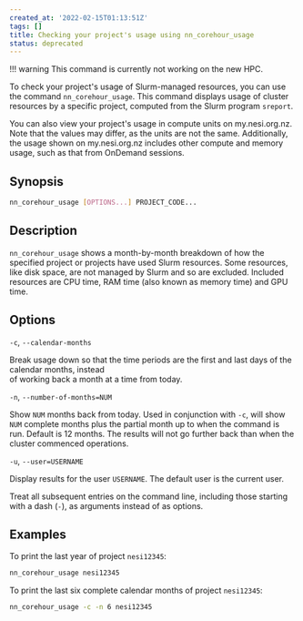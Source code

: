 ```yaml
---
created_at: '2022-02-15T01:13:51Z'
tags: []
title: Checking your project's usage using nn_corehour_usage
status: deprecated
---
```



!!! warning
    This command is currently not working on the new HPC.

To check your project's usage of Slurm-managed resources, you can use
the command `nn_corehour_usage`. This command displays usage of cluster
resources by a specific project, computed from the Slurm program
`sreport`.

You can also view your project's usage in compute units on my.nesi.org.nz.
Note that the values may differ, as the units are not the same.
Additionally, the usage shown on my.nesi.org.nz includes other compute
and memory usage, such as that from OnDemand sessions.

## Synopsis

``` sh
nn_corehour_usage [OPTIONS...] PROJECT_CODE...
```

## Description

`nn_corehour_usage` shows a month-by-month breakdown of how the
specified project or projects have used Slurm resources. Some resources,
like disk space, are not managed by Slurm and so are excluded. Included
resources are CPU time, RAM time (also known as memory time) and GPU
time.

## Options

`-c`, `--calendar-months`

Break usage down so that the time periods are the first and last days of
the calendar months, instead  
of working back a month at a time from today.

`-n`, `--number-of-months=NUM`

Show `NUM` months back from today. Used in conjunction with `-c`, will
show `NUM` complete months plus the partial month up to when the command
is run. Default is 12 months. The results will not go further back than
when the cluster commenced operations.

`-u`, `--user=USERNAME`

Display results for the user `USERNAME`. The default user is the current
user.

Treat all subsequent entries on the command line, including those
starting with a dash (`-`), as arguments instead of as options.

## Examples

To print the last year of project `nesi12345`:

```sh
nn_corehour_usage nesi12345
```

To print the last six complete calendar months of project `nesi12345`:

``` sh
nn_corehour_usage -c -n 6 nesi12345
```
